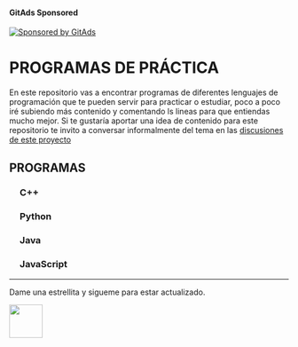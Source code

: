 #### GitAds Sponsored
[![Sponsored by GitAds](https://gitads.dev/v1/ad-serve?source=tomvargasd/programas@github)](https://gitads.dev/v1/ad-track?source=tomvargasd/programas@github)

# PROGRAMAS DE PRÁCTICA
<!-- GitAds-Verify: Q7UF96VCIZKM2MXZQW9NCCJJTKMNPZE6 -->

En este repositorio vas a encontrar programas de diferentes lenguajes de programación que te pueden servir para practicar o estudiar, poco a poco iré subiendo más contenido y comentando ls lineas para que entiendas mucho mejor.
Si te gustaría aportar una idea de contenido para este repositorio te invito a conversar informalmente del tema en las [discusiones de este proyecto](https://github.com/Tomvargas/Programas/discussions/3) 

## PROGRAMAS
### <img src="https://icon-icons.com/icons2/2415/PNG/48/cplusplus_original_logo_icon_146581.png" width="15px"/> C++   
### <img src="https://cdn.icon-icons.com/icons2/112/PNG/64/python_18894.png" width="15px"/> Python
### <img src="https://icon-icons.com/icons2/195/PNG/48/Java_23404.png" width="15px"/> Java
### <img src="https://icon-icons.com/icons2/2108/PNG/48/javascript_icon_130900.png" width="15px"/> JavaScript

<hr>
Dame una estrellita y sigueme para estar actualizado.

<a href="https://github.com/Tomvargas"><img  src="https://user-images.githubusercontent.com/5713670/87202985-820dcb80-c2b6-11ea-9f56-7ec461c497c3.gif" width="60"/></a>

